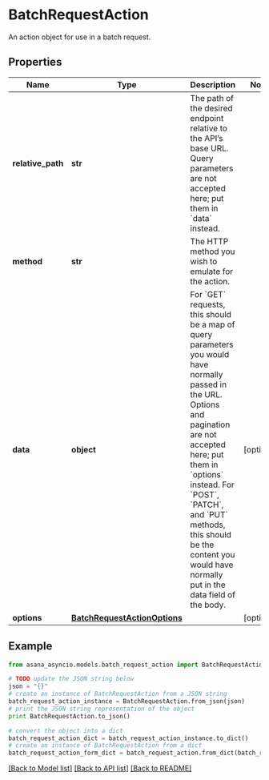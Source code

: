 # BatchRequestAction

An action object for use in a batch request.

## Properties

Name | Type | Description | Notes
------------ | ------------- | ------------- | -------------
**relative_path** | **str** | The path of the desired endpoint relative to the API’s base URL. Query parameters are not accepted here; put them in &#x60;data&#x60; instead. | 
**method** | **str** | The HTTP method you wish to emulate for the action. | 
**data** | **object** | For &#x60;GET&#x60; requests, this should be a map of query parameters you would have normally passed in the URL. Options and pagination are not accepted here; put them in &#x60;options&#x60; instead. For &#x60;POST&#x60;, &#x60;PATCH&#x60;, and &#x60;PUT&#x60; methods, this should be the content you would have normally put in the data field of the body. | [optional] 
**options** | [**BatchRequestActionOptions**](BatchRequestActionOptions.md) |  | [optional] 

## Example

```python
from asana_asyncio.models.batch_request_action import BatchRequestAction

# TODO update the JSON string below
json = "{}"
# create an instance of BatchRequestAction from a JSON string
batch_request_action_instance = BatchRequestAction.from_json(json)
# print the JSON string representation of the object
print BatchRequestAction.to_json()

# convert the object into a dict
batch_request_action_dict = batch_request_action_instance.to_dict()
# create an instance of BatchRequestAction from a dict
batch_request_action_form_dict = batch_request_action.from_dict(batch_request_action_dict)
```
[[Back to Model list]](../README.md#documentation-for-models) [[Back to API list]](../README.md#documentation-for-api-endpoints) [[Back to README]](../README.md)



